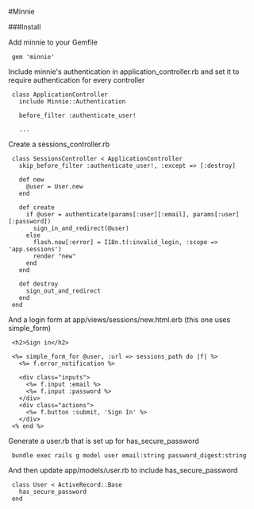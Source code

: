 #Minnie

###Install

Add minnie to your Gemfile

     gem 'minnie'

Include minnie's authentication in application_controller.rb and set it to require
authentication for every controller

     class ApplicationController
       include Minnie::Authentication

       before_filter :authenticate_user!
       
       ...

Create a sessions_controller.rb

     class SessionsController < ApplicationController  
       skip_before_filter :authenticate_user!, :except => [:destroy]

       def new  
         @user = User.new
       end  

       def create  
         if @user = authenticate(params[:user][:email], params[:user][:password])
           sign_in_and_redirect(@user)  
         else  
           flash.now[:error] = I18n.t(:invalid_login, :scope => 'app.sessions')
           render "new"  
         end  
       end  

       def destroy  
         sign_out_and_redirect
       end  
     end

And a login form at app/views/sessions/new.html.erb (this one uses simple_form)

     <h2>Sign in</h2>  
  
     <%= simple_form_for @user, :url => sessions_path do |f| %>  
       <%= f.error_notification %>

       <div class="inputs">
         <%= f.input :email %>
         <%= f.input :password %>
       </div>
       <div class="actions">
         <%= f.button :submit, 'Sign In' %>
       </div>
     <% end %> 

Generate a user.rb that is set up for has_secure_password

     bundle exec rails g model user email:string password_digest:string

And then update app/models/user.rb to include has_secure_password

     class User < ActiveRecord::Base
       has_secure_password
     end

